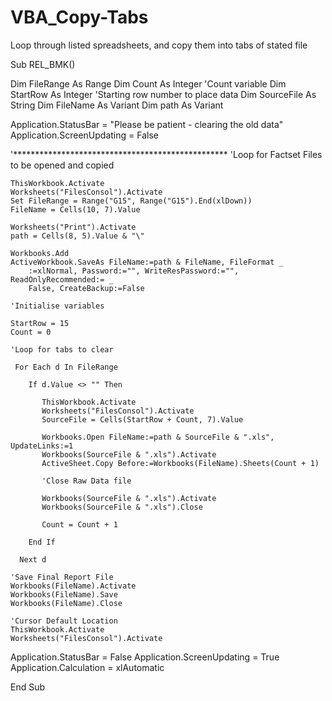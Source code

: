 # VBA_Copy-Tabs
Loop through listed spreadsheets, and copy them into tabs of stated file

Sub REL_BMK()

Dim FileRange As Range
Dim Count As Integer 'Count variable
Dim StartRow As Integer 'Starting row number to place data
Dim SourceFile As String
Dim FileName As Variant
Dim path As Variant

Application.StatusBar = "Please be patient - clearing the old data"
Application.ScreenUpdating = False

'*************************************************
'Loop for Factset Files to be opened and copied
    
    ThisWorkbook.Activate
    Worksheets("FilesConsol").Activate
    Set FileRange = Range("G15", Range("G15").End(xlDown))
    FileName = Cells(10, 7).Value
    
    Worksheets("Print").Activate
    path = Cells(8, 5).Value & "\"
    
    Workbooks.Add
    ActiveWorkbook.SaveAs FileName:=path & FileName, FileFormat _
        :=xlNormal, Password:="", WriteResPassword:="", ReadOnlyRecommended:= _
        False, CreateBackup:=False

    'Initialise variables
    
    StartRow = 15
    Count = 0
            
    'Loop for tabs to clear
    
     For Each d In FileRange
        
        If d.Value <> "" Then
            
           ThisWorkbook.Activate
           Worksheets("FilesConsol").Activate
           SourceFile = Cells(StartRow + Count, 7).Value
           
           Workbooks.Open FileName:=path & SourceFile & ".xls", UpdateLinks:=1
           Workbooks(SourceFile & ".xls").Activate
           ActiveSheet.Copy Before:=Workbooks(FileName).Sheets(Count + 1)
           
           'Close Raw Data file

           Workbooks(SourceFile & ".xls").Activate
           Workbooks(SourceFile & ".xls").Close
           
           Count = Count + 1
            
        End If
        
      Next d
      
    'Save Final Report File
    Workbooks(FileName).Activate
    Workbooks(FileName).Save
    Workbooks(FileName).Close
      
    'Cursor Default Location
    ThisWorkbook.Activate
    Worksheets("FilesConsol").Activate
      
      
Application.StatusBar = False
Application.ScreenUpdating = True
Application.Calculation = xlAutomatic
        
End Sub





